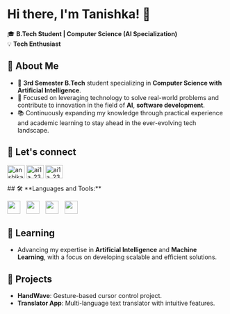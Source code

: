 
# Hi there, I'm Tanishka! 👋  

🎓 **B.Tech Student | Computer Science (AI Specialization)**  
💡 **Tech Enthusiast**  

## 🚀 About Me  
- 📍 **3rd Semester B.Tech** student specializing in **Computer Science with Artificial Intelligence**.  
- 💼 Focused on leveraging technology to solve real-world problems and contribute to innovation in the field of **AI**, **software development**.
- 📚 Continuously expanding my knowledge through practical experience and academic learning to stay ahead in the ever-evolving tech landscape.

## 🤝 Let's connect
<p align="left">
    <a href="https://www.linkedin.com/in/tanishkagupta19/" target="blank"><img align="center" src="https://raw.githubusercontent.com/rahuldkjain/github-profile-readme-generator/master/src/images/icons/Social/linked-in-alt.svg" alt="anshika-patel-371014321" height="30" width="40" /></a>
    <a href="https://www.hackerrank.com/2311736_AI1C" target="blank"><img align="center" src="https://raw.githubusercontent.com/rahuldkjain/github-profile-readme-generator/master/src/images/icons/Social/hackerrank.svg" alt="ai1a_2310643" height="30" width="40" /></a>
    <a href="https://leetcode.com/u/tanishkagupta-19/" target="blank"><img align="center" src="https://raw.githubusercontent.com/rahuldkjain/github-profile-readme-generator/master/src/images/icons/Social/leet-code.svg" alt="ai1a_2310643" height="30" width="40" /></a>
</p>
<!--## 🛠 Skills  
- **Languages**: Python, C, C++
- **Web Development**: HTML, CSS
- **Tools**: Git, STL (C++) -->
## 🛠 **Languages and Tools:**

<p align="left">
  <img src="https://cdn.jsdelivr.net/gh/devicons/devicon/icons/c/c-original.svg" width="30" height="30" style="display: inline; margin-right: 10px;"/>
  <img src="https://cdn.jsdelivr.net/gh/devicons/devicon/icons/css3/css3-original.svg" width="30" height="30" style="display: inline; margin-right: 10px;"/>
  <img src="https://cdn.jsdelivr.net/gh/devicons/devicon/icons/html5/html5-original.svg" width="30" height="30" style="display: inline; margin-right: 10px;"/>
  <img src="https://cdn.jsdelivr.net/gh/devicons/devicon/icons/python/python-original.svg" width="30" height="30" style="display: inline; margin-right: 10px;"/>
</p>


## 🌱 Learning  
- Advancing my expertise in **Artificial Intelligence** and **Machine Learning**, with a focus on developing scalable and efficient solutions.  

## 🌟 Projects  
- **HandWave**: Gesture-based cursor control project.  
- **Translator App**: Multi-language text translator with intuitive features.  



